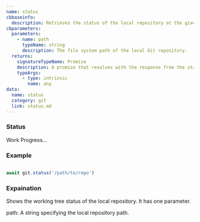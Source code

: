 ```yaml
---
name: status
cbbaseinfo:
  description: Retrieves the status of the local repository at the given path.
cbparameters:
  parameters:
    - name: path
      typeName: string
      description: The file system path of the local Git repository.
  returns:
    signatureTypeName: Promise
    description: A promise that resolves with the response from the status event.
    typeArgs:
      - type: intrinsic
        name: any
data:
  name: status
  category: git
  link: status.md
---
```

<CBBaseInfo/> 
 <CBParameters/>

### Status

Work Progress...


### Example

```js 

await git.status('/path/to/repo')

```

### Expaination 

Shows the working tree status of the local repository. It has one parameter.

path: A string specifying the local repository path.